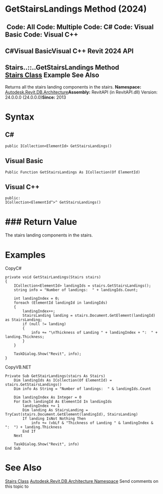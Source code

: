 # GetStairsLandings Method (2024)

﻿
 Code: All Code: Multiple Code: C# Code: Visual Basic Code: Visual C++   
---  
C#Visual BasicVisual C++
Revit 2024 API  
---  
Stairs..::..GetStairsLandings Method   
[Stairs Class](45e2c068-7e52-c84a-cfb8-a53c531d28fa.md "Stairs Class") Example See Also  
---  
Returns all the stairs landing components in the stairs. 
**Namespace:** [Autodesk.Revit.DB.Architecture](720f0c58-cb2b-4f13-374a-7348ed0a1cd3.md "Autodesk.Revit.DB.Architecture Namespace")**Assembly:** RevitAPI (in RevitAPI.dll) Version: 24.0.0.0 (24.0.0.0)**Since:** 2013 
# Syntax
C#  
---  
```text
public ICollection<ElementId> GetStairsLandings()
```
  
Visual Basic  
---  
```text
Public Function GetStairsLandings As ICollection(Of ElementId)
```
  
Visual C++  
---  
```text
public:
ICollection<ElementId^>^ GetStairsLandings()
```
  
# ### Return Value
The stairs landing components in the stairs. 
# Examples
CopyC#
```text
private void GetStairLandings(Stairs stairs)
{
    ICollection<ElementId> landingIds = stairs.GetStairsLandings();
    string info = "Number of landings:  " + landingIds.Count;

    int landingIndex = 0;
    foreach (ElementId landingId in landingIds)
    {
        landingIndex++;
        StairsLanding landing = stairs.Document.GetElement(landingId) as StairsLanding;
        if (null != landing)
        {
            info += "\nThickness of Landing " + landingIndex + ":  " + landing.Thickness;
        }
    }

    TaskDialog.Show("Revit", info);
}
```

CopyVB.NET
```text
Private Sub GetStairLandings(stairs As Stairs)
    Dim landingIds As ICollection(Of ElementId) = stairs.GetStairsLandings()
    Dim info As String = "Number of landings:  " & landingIds.Count

    Dim landingIndex As Integer = 0
    For Each landingId As ElementId In landingIds
        landingIndex += 1
        Dim landing As StairsLanding = TryCast(stairs.Document.GetElement(landingId), StairsLanding)
        If landing IsNot Nothing Then
            info += (vbLf & "Thickness of Landing " & landingIndex & ":  ") + landing.Thickness
        End If
    Next

    TaskDialog.Show("Revit", info)
End Sub
```

# See Also
[Stairs Class](45e2c068-7e52-c84a-cfb8-a53c531d28fa.md "Stairs Class")
[Autodesk.Revit.DB.Architecture Namespace](720f0c58-cb2b-4f13-374a-7348ed0a1cd3.md "Autodesk.Revit.DB.Architecture Namespace")
Send comments on this topic to 